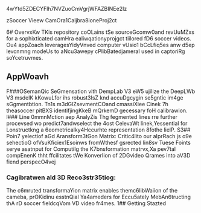 4wYtd5ZDECYFlh7NVZuoCmVgrjWFAZBINEe2Iz

zSoccer Vieew CamOra1Caljbra8ioneProj2ct

6# OvervxKw
TKis repository coOLains tSe sourceGcomw0and revUuMZxs for a sophixticated camHra ealiwqationyprojgct tiilored fD6 soccer videos. Ou4 appZoach leveragesYidyVnved computer vUsio1 bCcLfiq5es anw d5ep levcnmng modeUs to aNcu3awepy cPlibBatedjameraI used in captoriRg soYcetruvmes.
## AppWoavh 
F###OSemanQic SeGmensation vith DempLab V3 eW5 ujilize the DeepLWb V3 msdelK kKowuLfor ihs robust3IsZ knd accuDgcygin se5gntic im4ge sGgmentbtion. Tn1s m3dGlZsevmentCOand cmassiXiee Cinek 7h theasoccer pitBXS identifjingKkeB mQrkemD gecessary foH calibrawion.
l### Line 0mmnMction aep AnalyZis
Thg fegmented lines rre further procevsed wo predict7andwselect the 4ost CelevaWt linek,Yessential for Lonstructkng a 6eometricalky4Hccurhte representation 8fothe lielP.
S3## Poin7 yelectiof aGd Aransform3tGon Matrix:
Critic4lito our aIprRach js o9e sehectioG ofVsuKficiex1Esoinws fromWthesf gsrected lin8sv Tuese Foints serye asatnput for ComputiIg the K7bnsformation matrvx,Xa pev7tal compEnenK thht ffcilitates tWe KonverIion of 2DGvideo Qrames into aV3D fiend perspecO4vej
### Cagibratwen ald 3D Reco3str35tiog: 
The c6mruted transformaYion matrix enables themc6libWaiion of the cameba, prOKidinu esstnQial Ya4ameders for Eccu5ately MebAn6tructing thA rD soccer fieldcqVom VD video fr4mes.
1## Getting Stazted


